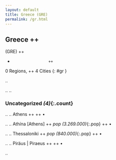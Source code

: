 ```yaml
---
layout: default
title: Greece (GRE)
permalink: /gr.html
---
```



## Greece   ++
(GRE)  ++
-                     ++
0 Regions, ++
4 Cities
{: #gr }

.. 




.. 
.. 


### Uncategorized _(4)_{:.count}


..
..
Athens  ++
 ++
•

..
..
Athína [Athens]  ++
 _pop (3.269.000)_{:.pop} ++
•

..
..
Thessaloniki  ++
 _pop (840.000)_{:.pop} ++
•

..
..
Piräus | Piraeus  ++
 ++
•




.. 
 
